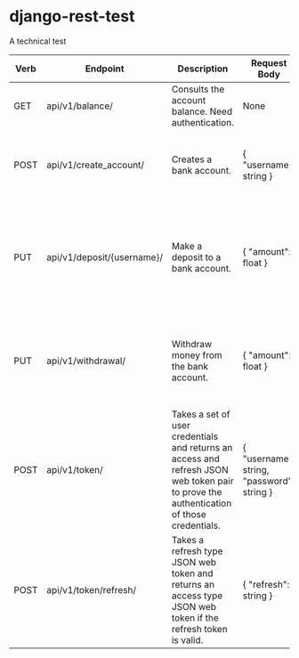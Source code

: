 # django-rest-test
A technical test

| Verb | Endpoint | Description | Request Body | Response |
| --- | --- | --- | --- | --- |
| GET | api/v1/balance/ | Consults the account balance. Need authentication. | None | 200 OK {"balance": float } |
| POST | api/v1/create_account/ | Creates a bank account. | { "username": string } | 201 CREATED {"balance": float } / 400 BAD REQUEST |
| PUT | api/v1/deposit/{username}/ | Make a deposit to a bank account. | { "amount": float } | 202 ACCEPTED {"balance": float } / 406 NOT ACCEPTABLE / 404 NOT FOUND / 400 BAD REQUEST |
| PUT | api/v1/withdrawal/ | Withdraw money from the bank account. | { "amount": float } | 202 ACCEPTED {"balance": float } / 406 NOT ACCEPTABLE / 400 BAD REQUEST |
| POST | api/v1/token/ | Takes a set of user credentials and returns an access and refresh JSON web token pair to prove the authentication of those credentials. | { "username": string, "password": string } | 202 ACCEPTED {"balance": float } / 406 NOT ACCEPTABLE / 400 BAD REQUEST |
| POST | api/v1/token/refresh/ | Takes a refresh type JSON web token and returns an access type JSON web token if the refresh token is valid. | { "refresh": string } | 202 ACCEPTED {"balance": float } / 406 NOT ACCEPTABLE / 400 BAD REQUEST |
